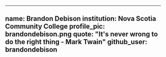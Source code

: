
---
name: Brandon Debison
institution: Nova Scotia Community College
profile_pic: brandondebison.png 
quote: "It's never wrong to do the right thing - Mark Twain"
github_user: brandondebison
---

